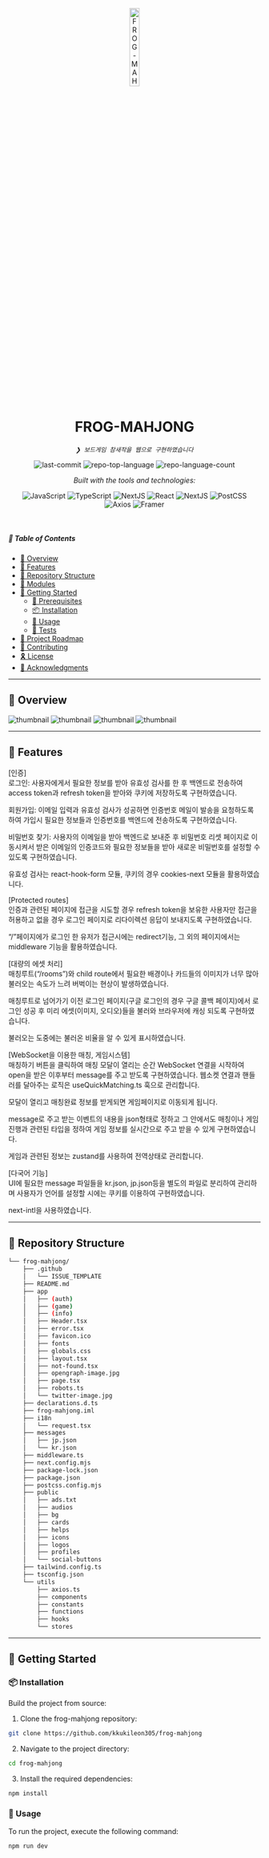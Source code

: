 <p align="center">
  <img src="./public/logos/logo.png" width="20%" alt="FROG-MAHJONG-logo">
</p>
<p align="center">
    <h1 align="center">FROG-MAHJONG</h1>
</p>
<p align="center">
    <em><code>❯ 보드게임 참새작을 웹으로 구현하였습니다</code></em>
</p>
<p align="center">
	<img src="https://img.shields.io/github/last-commit/kkukileon305/frog-mahjong?style=flat&logo=git&logoColor=white&color=0080ff" alt="last-commit">
	<img src="https://img.shields.io/github/languages/top/kkukileon305/frog-mahjong?style=flat&color=0080ff" alt="repo-top-language">
	<img src="https://img.shields.io/github/languages/count/kkukileon305/frog-mahjong?style=flat&color=0080ff" alt="repo-language-count">
</p>
<p align="center">
		<em>Built with the tools and technologies:</em>
</p>
<p align="center">
	<img src="https://img.shields.io/badge/JavaScript-F7DF1E.svg?style=flat&logo=JavaScript&logoColor=black" alt="JavaScript">
	<img src="https://img.shields.io/badge/TypeScript-3178C6.svg?style=flat&logo=TypeScript&logoColor=white" alt="TypeScript">
	<img src="https://img.shields.io/badge/next.js-000000?style=flat&logo=nextdotjs&logoColor=white" alt="NextJS">
	<img src="https://img.shields.io/badge/React-61DAFB.svg?style=flat&logo=React&logoColor=black" alt="React">
	<img src="https://img.shields.io/badge/react--hook--form-EC5990?style=flat&logo=reacthookform&logoColor=white" alt="NextJS">
	<img src="https://img.shields.io/badge/Tailwind_CSS-grey?style=flat&logo=tailwind-css&logoColor=38B2AC" alt="PostCSS">
	<img src="https://img.shields.io/badge/Axios-5A29E4.svg?style=flat&logo=Axios&logoColor=white" alt="Axios">
	<img src="https://img.shields.io/badge/Framer-0055FF.svg?style=flat&logo=Framer&logoColor=white" alt="Framer">
</p>

<br>

##### 🔗 Table of Contents

- [📍 Overview](#-overview)
- [👾 Features](#-features)
- [📂 Repository Structure](#-repository-structure)
- [🧩 Modules](#-modules)
- [🚀 Getting Started](#-getting-started)
    - [🔖 Prerequisites](#-prerequisites)
    - [📦 Installation](#-installation)
    - [🤖 Usage](#-usage)
    - [🧪 Tests](#-tests)
- [📌 Project Roadmap](#-project-roadmap)
- [🤝 Contributing](#-contributing)
- [🎗 License](#-license)
- [🙌 Acknowledgments](#-acknowledgments)

---

## 📍 Overview

<img src="./public/readme/image1.png" alt="thumbnail">
<img src="./public/readme/image2.png" alt="thumbnail">
<img src="./public/readme/image3.png" alt="thumbnail">
<img src="./public/readme/image4.png" alt="thumbnail">

---

## 👾 Features

[인증] <br/>
로그인: 사용자에게서 필요한 정보를 받아 유효성 검사를 한 후 백엔드로 전송하여 access token과 refresh token을 받아와 쿠키에 저장하도록 구현하였습니다.

회원가입: 이메일 입력과 유효성 검사가 성공하면 인증번호 메일이 발송을 요청하도록 하여 가입시 필요한 정보들과 인증번호를 백엔드에 전송하도록 구현하였습니다.

비밀번호 찾기: 사용자의 이메일을 받아 백엔드로 보내준 후 비밀번호 리셋 페이지로 이동시켜서 받은 이메일의 인증코드와 필요한 정보들을 받아 새로운 비밀번호를 설정할 수 있도록 구현하였습니다.

유효성 검사는 react-hook-form 모듈, 쿠키의 경우 cookies-next 모듈을 활용하였습니다.

[Protected routes]<br/>
인증과 관련된 페이지에 접근을 시도할 경우 refresh token을 보유한 사용자만 접근을 허용하고 없을 경우 로그인 페이지로 리다이렉션 응답이 보내지도록 구현하였습니다.

“/”페이지에가 로그인 한 유저가 접근시에는 redirect기능, 그 외의 페이지에서는 middleware 기능을 활용하였습니다.

[대량의 에셋 처리]<br/>
매칭루트(“/rooms”)와 child route에서 필요한 배경이나 카드들의 이미지가 너무 많아 불러오는 속도가 느려 버벅이는 현상이 발생하였습니다.

매칭루트로 넘어가기 이전 로그인 페이지(구글 로그인의 경우 구글 콜백 페이지)에서 로그인 성공 후 미리 에셋(이미지, 오디오)들을 불러와 브라우저에 캐싱 되도록 구현하였습니다.

불러오는 도중에는 불러온 비율을 알 수 있게 표시하였습니다.

[WebSocket을 이용한 매칭, 게임시스템]<br/>
매칭하기 버튼을 클릭하여 매칭 모달이 열리는 순간 WebSocket 연결을 시작하여 open을 받은 이후부터 message를 주고 받도록 구현하였습니다. 웹소켓 연결과 핸들러를 달아주는 로직은 useQuickMatching.ts 훅으로 관리합니다.

모달이 열리고 매칭완료 정보를 받게되면 게임페이지로 이동되게 됩니다.

message로 주고 받는 이벤트의 내용을 json형태로 정하고 그 안에서도 매칭이나 게임 진행과 관련된 타입을 정하여 게임 정보를 실시간으로 주고 받을 수 있게 구현하였습니다.

게임과 관련된 정보는 zustand를 사용하여 전역상태로 관리합니다.

[다국어 기능]<br/>
UI에 필요한 message 파일들을 kr.json, jp.json등을 별도의 파일로  분리하여 관리하며  사용자가 언어를 설정할 시에는 쿠키를 이용하여 구현하였습니다.

next-intl을 사용하였습니다.

---

## 📂 Repository Structure

```sh
└── frog-mahjong/
    ├── .github
    │   └── ISSUE_TEMPLATE
    ├── README.md
    ├── app
    │   ├── (auth)
    │   ├── (game)
    │   ├── (info)
    │   ├── Header.tsx
    │   ├── error.tsx
    │   ├── favicon.ico
    │   ├── fonts
    │   ├── globals.css
    │   ├── layout.tsx
    │   ├── not-found.tsx
    │   ├── opengraph-image.jpg
    │   ├── page.tsx
    │   ├── robots.ts
    │   └── twitter-image.jpg
    ├── declarations.d.ts
    ├── frog-mahjong.iml
    ├── i18n
    │   └── request.tsx
    ├── messages
    │   ├── jp.json
    │   └── kr.json
    ├── middleware.ts
    ├── next.config.mjs
    ├── package-lock.json
    ├── package.json
    ├── postcss.config.mjs
    ├── public
    │   ├── ads.txt
    │   ├── audios
    │   ├── bg
    │   ├── cards
    │   ├── helps
    │   ├── icons
    │   ├── logos
    │   ├── profiles
    │   └── social-buttons
    ├── tailwind.config.ts
    ├── tsconfig.json
    └── utils
        ├── axios.ts
        ├── components
        ├── constants
        ├── functions
        ├── hooks
        └── stores
```

---
## 🚀 Getting Started

### 📦 Installation

Build the project from source:

1. Clone the frog-mahjong repository:
```sh
git clone https://github.com/kkukileon305/frog-mahjong
```

2. Navigate to the project directory:
```sh
cd frog-mahjong
```

3. Install the required dependencies:
```sh
npm install
```

### 🤖 Usage

To run the project, execute the following command:

```sh
npm run dev
```
